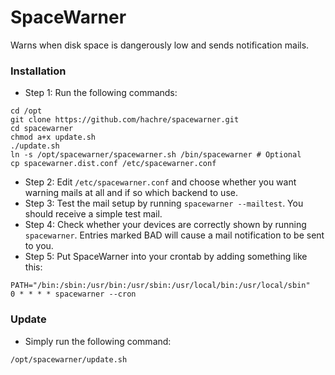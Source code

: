 # SpaceWarner
Warns when disk space is dangerously low and sends notification mails.

### Installation
- Step 1: Run the following commands:
```
cd /opt
git clone https://github.com/hachre/spacewarner.git
cd spacewarner
chmod a+x update.sh
./update.sh
ln -s /opt/spacewarner/spacewarner.sh /bin/spacewarner # Optional
cp spacewarner.dist.conf /etc/spacewarner.conf
```
- Step 2: Edit `/etc/spacewarner.conf` and choose whether you want warning mails at all and if so which backend to use.
- Step 3: Test the mail setup by running `spacewarner --mailtest`. You should receive a simple test mail.
- Step 4: Check whether your devices are correctly shown by running `spacewarner`. Entries marked BAD will cause a mail notification to be sent to you.
- Step 5: Put SpaceWarner into your crontab by adding something like this:
```
PATH="/bin:/sbin:/usr/bin:/usr/sbin:/usr/local/bin:/usr/local/sbin"
0 * * * * spacewarner --cron
```

### Update
- Simply run the following command:
```
/opt/spacewarner/update.sh
```

